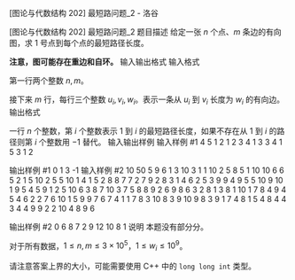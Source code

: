 



[图论与代数结构 202] 最短路问题_2 - 洛谷














[图论与代数结构 202] 最短路问题_2
题目描述
给定一张 $n$ 个点、$m$ 条边的有向图，求 $1$ 号点到每个点的最短路径长度。

**注意，图可能存在重边和自环。**
输入输出格式
输入格式

第一行两个整数 $n, m$。

接下来 $m$ 行，每行三个整数 $u_i, v_i, w_i$。表示一条从 $u_i$ 到 $v_i$ 长度为 $w_i$ 的有向边。
输出格式

一行 $n$ 个整数，第 $i$ 个整数表示 $1$ 到 $i$ 的最短路径长度，如果不存在从 $1$ 到 $i$ 的路径则第 $i$ 个整数用 $-1$ 替代。
输入输出样例
输入样例 #1
4 5
1 2 1
2 3 4
1 3 3
4 1 5
3 1 2

输出样例 #1
0 1 3 -1
输入样例 #2
10 50
5 9 6
1 3 10
3 1 1
10 2 5
8 5 1
10 10 6
6 5 2
1 5 10
2 5 5
10 1 4
1 5 2
8 8 7
7 2 7
9 2 8
3 1 4
6 2 5
3 9 9
4 9 5
5 10 9
10 1 9
5 4 5
9 1 2
5 10 6
3 8 7
10 3 7
5 8 8
9 2 6
9 8 6
3 2 8
1 3 8
1 10 1
7 8 4
9 4 5
4 6 2
2 7 6
10 1 5
9 9 7
6 7 4
1 1 7
8 3 10
8 3 9
10 9 8
3 9 1
7 4 8
1 5 4
8 4 4
3 4 4
9 9 2
2 10 4
8 9 6

输出样例 #2
0 6 8 7 2 9 12 10 8 1
说明
本题没有部分分。

对于所有数据，$1\leq n,m \leq 3\times 10^5$，$1\leq w_i\leq 10^9$。

请注意答案上界的大小，可能需要使用 C++ 中的 `long long int` 类型。






